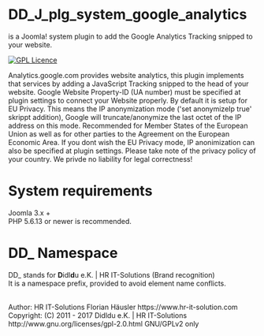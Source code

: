 # DD_J_plg_system_google_analytics
is a Joomla! system plugin to add the Google Analytics Tracking snipped to your website.

[![GPL Licence](https://badges.frapsoft.com/os/gpl/gpl.png?v=102)](https://opensource.org/licenses/GPL-2.0/)  

Analytics.google.com provides website analytics, this plugin implements that services by adding a JavaScript Tracking snipped to the head of your website.
Google Website Property-ID (UA number) must be specified at plugin settings to connect your Website properly. By default it is setup for EU Privacy. This means the IP anonymization mode ('set anonymizeIp true' skrippt addition), Google will truncate/anonymize the last octet of the IP address on this mode. Recommended for Member States of the European Union as well as for other parties to the Agreement on the European Economic Area.
If you dont wish the EU Privacy mode, IP anonimization can also be specified at plugin settings. Please take note of the privacy policy of your country. We privde no liability for legal correctness!

# System requirements
Joomla 3.x +                                                                                <br>
PHP 5.6.13 or newer is recommended.

# DD_ Namespace
DD_ stands for  **D**idl**d**u e.K. | HR IT-Solutions (Brand recognition)                   <br>
It is a namespace prefix, provided to avoid element name conflicts.

<br>
Author: HR IT-Solutions Florian Häusler https://www.hr-it-solution.com                      <br>
Copyright: (C) 2011 - 2017 Didldu e.K. | HR IT-Solutions                                    <br>
http://www.gnu.org/licenses/gpl-2.0.html GNU/GPLv2 only
